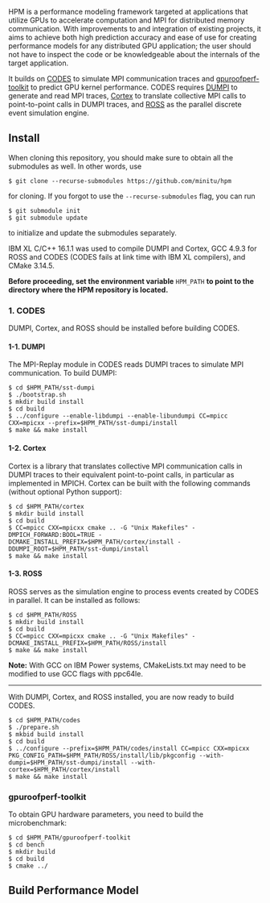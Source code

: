 HPM is a performance modeling framework targeted at applications that utilize
GPUs to accelerate computation and MPI for distributed memory communication.
With improvements to and integration of existing projects, it aims to achieve
both high prediction accuracy and ease of use for creating performance models
for any distributed GPU application; the user should not have to inspect the
code or be knowledgeable about the internals of the target application.

It builds on [CODES](https://github.com/minitu/codes) to simulate MPI
communication traces and
[gpuroofperf-toolkit](https://github.com/minitu/gpuroofperf-toolkit) to predict
GPU kernel performance. CODES requires
[DUMPI](https://github.com/minitu/sst-dumpi) to generate and read MPI traces,
[Cortex](https://github.com/minitu/dumpi-cortex) to translate collective MPI
calls to point-to-point calls in DUMPI traces, and
[ROSS](https://github.com/ROSS-org/ROSS) as the parallel discrete event
simulation engine.

## Install

When cloning this repository, you should make sure to obtain all the submodules
as well. In other words, use

```
$ git clone --recurse-submodules https://github.com/minitu/hpm
```

for cloning. If you forgot to use the `--recurse-submodules` flag, you can run

```
$ git submodule init
$ git submodule update
```

to initialize and update the submodules separately.

IBM XL C/C++ 16.1.1 was used to compile DUMPI and Cortex, GCC 4.9.3 for ROSS
and CODES (CODES fails at link time with IBM XL compilers), and CMake 3.14.5.

**Before proceeding, set the environment variable** `HPM_PATH` **to point to
the directory where the HPM repository is located.**

### 1. CODES

DUMPI, Cortex, and ROSS should be installed before building CODES.

#### 1-1. DUMPI

The MPI-Replay module in CODES reads DUMPI traces to simulate MPI communication.
To build DUMPI:

```
$ cd $HPM_PATH/sst-dumpi
$ ./bootstrap.sh
$ mkdir build install
$ cd build
$ ../configure --enable-libdumpi --enable-libundumpi CC=mpicc CXX=mpicxx --prefix=$HPM_PATH/sst-dumpi/install
$ make && make install
```

#### 1-2. Cortex

Cortex is a library that translates collective MPI communication calls in DUMPI
traces to their equivalent point-to-point calls, in particular as implemented
in MPICH.
Cortex can be built with the following commands (without optional Python support):

```
$ cd $HPM_PATH/cortex
$ mkdir build install
$ cd build
$ CC=mpicc CXX=mpicxx cmake .. -G "Unix Makefiles" -DMPICH_FORWARD:BOOL=TRUE -DCMAKE_INSTALL_PREFIX=$HPM_PATH/cortex/install -DDUMPI_ROOT=$HPM_PATH/sst-dumpi/install
$ make && make install
```

#### 1-3. ROSS

ROSS serves as the simulation engine to process events created by CODES in
parallel. It can be installed as follows:

```
$ cd $HPM_PATH/ROSS
$ mkdir build install
$ cd build
$ CC=mpicc CXX=mpicxx cmake .. -G "Unix Makefiles" -DCMAKE_INSTALL_PREFIX=$HPM_PATH/ROSS/install
$ make && make install
```

**Note:** With GCC on IBM Power systems, CMakeLists.txt may need to be modified to use GCC flags with ppc64le.

---

With DUMPI, Cortex, and ROSS installed, you are now ready to build CODES.

```
$ cd $HPM_PATH/codes
$ ./prepare.sh
$ mkbid build install
$ cd build
$ ../configure --prefix=$HPM_PATH/codes/install CC=mpicc CXX=mpicxx PKG_CONFIG_PATH=$HPM_PATH/ROSS/install/lib/pkgconfig --with-dumpi=$HPM_PATH/sst-dumpi/install --with-cortex=$HPM_PATH/cortex/install
$ make && make install
```

### gpuroofperf-toolkit

To obtain GPU hardware parameters, you need to build the microbenchmark:

```
$ cd $HPM_PATH/gpuroofperf-toolkit
$ cd bench
$ mkdir build
$ cd build
$ cmake ../
```

## Build Performance Model
